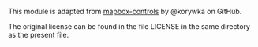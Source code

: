 This module is adapted from [mapbox-controls](https://github.com/korywka/mapbox-controls/tree/master/packages/compass)
by @korywka on GitHub.

The original license can be found in the file LICENSE in the same directory as the present file.

